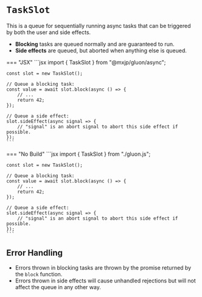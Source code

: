 # `TaskSlot`
This is a queue for sequentially running async tasks that can be triggered by both the user and side effects.

+ **Blocking** tasks are queued normally and are guaranteed to run.
+ **Side effects** are queued, but aborted when anything else is queued.

=== "JSX"
	```jsx
	import { TaskSlot } from "@mxjp/gluon/async";

	const slot = new TaskSlot();

	// Queue a blocking task:
	const value = await slot.block(async () => {
		// ...
		return 42;
	});

	// Queue a side effect:
	slot.sideEffect(async signal => {
		// "signal" is an abort signal to abort this side effect if possible.
	});
	```

=== "No Build"
	```jsx
	import { TaskSlot } from "./gluon.js";

	const slot = new TaskSlot();

	// Queue a blocking task:
	const value = await slot.block(async () => {
		// ...
		return 42;
	});

	// Queue a side effect:
	slot.sideEffect(async signal => {
		// "signal" is an abort signal to abort this side effect if possible.
	});
	```

## Error Handling

+ Errors thrown in blocking tasks are thrown by the promise returned by the `block` function.
+ Errors thrown in side effects will cause unhandled rejections but will not affect the queue in any other way.
